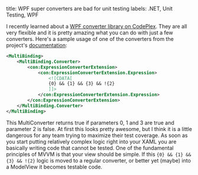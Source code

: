 title: WPF super converters are bad for unit testing
labels: .NET, Unit Testing, WPF

I recently learned about a <a href="http://wpfconverters.codeplex.com/">WPF converter library on CodePlex</a>.  They are all very flexible and it is pretty amazing what you can do with just a few converters.  Here's a sample usage of one of the converters from the project's <a href="http://wpfconverters.codeplex.com/wikipage?title=User%20Documentation&referringTitle=Home">documentation</a><!--break-->:

```xml
<MultiBinding>
	<MultiBinding.Converter>
		<con:ExpressionConverterExtension>
			<con:ExpressionConverterExtension.Expression>
				<![CDATA[
				{0} && {1} && {3} && !{2}
				]]>
			</con:ExpressionConverterExtension.Expression>
		</con:ExpressionConverterExtension>
	</MultiBinding.Converter>
</MultiBinding>
```

This MultiConverter returns true if parameters 0, 1 and 3 are true and parameter 2 is false.  At first this looks pretty awesome, but I think it is a little dangerous for any team trying to maximize their test coverage.  As soon as you start putting relatively complex logic right into your XAML you are basically writing code that cannot be tested.  One of the fundamental principles of MVVM is that your view should be simple.  If this `{0} && {1} && {3} && !{2}` logic is moved to a regular converter, or better yet (maybe) into a ModelView it becomes testable code.
